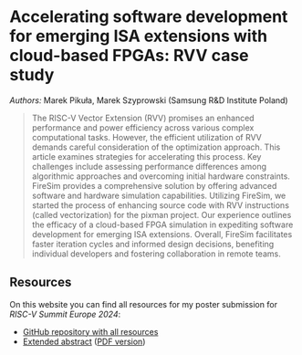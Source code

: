 # Accelerating software development for emerging ISA extensions with cloud-based FPGAs: RVV case study

*Authors:* Marek Pikuła, Marek Szyprowski (Samsung R&D Institute Poland)

> The RISC-V Vector Extension (RVV) promises an enhanced performance and power efficiency across various complex computational tasks. However, the efficient utilization of RVV demands careful consideration of the optimization approach. This article examines strategies for accelerating this process. Key challenges include assessing performance differences among algorithmic approaches and overcoming initial hardware constraints. FireSim provides a comprehensive solution by offering advanced software and hardware simulation capabilities. Utilizing FireSim, we started the process of enhancing source code with RVV instructions (called vectorization) for the pixman project. Our experience outlines the efficacy of a cloud-based FPGA simulation in expediting software development for emerging ISA extensions. Overall, FireSim facilitates faster iteration cycles and informed design decisions, benefiting individual developers and fostering collaboration in remote teams.

## Resources

On this website you can find all resources for my poster submission for *RISC-V
Summit Europe 2024*:

- [GitHub repository with all resources][1]
- [Extended abstract][2] ([PDF version][3])

[1]: https://github.com/MarekPikula/RISC-V-Summit-Europe-2024
[2]: abstract/index.html
[3]: abstract/abstract.pdf
